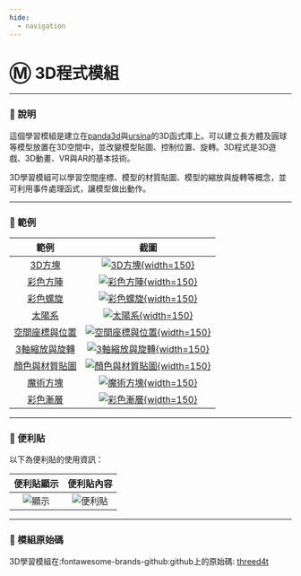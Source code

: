 ```yaml
---
hide:
  - navigation
---
```


# Ⓜ️ 3D程式模組

---------------

### 📗 說明

這個學習模組是建立在[panda3d](https://www.panda3d.org/)與[ursina](https://www.ursinaengine.org/)的3D函式庫上。可以建立長方體及圓球等模型放置在3D空間中，並改變模型貼圖、控制位置、旋轉。3D程式是3D遊戲、3D動畫、VR與AR的基本技術。

3D學習模組可以學習空間座標、模型的材質貼圖、模型的縮放與旋轉等概念，並可利用事件處理函式，讓模型做出動作。

---------------



### 📘 範例



| 範例                             | 截圖                                                              |
| :-----------:                    | :------------------------------------:                            |
| [3D方塊](first_3d.md)          | [![3D方塊](first_3d.jpg){width=150}](first_3d.md)           |
| [彩色方陣](color_array.md)          | [![彩色方陣](color_array.jpg){width=150}](color_array.md)           |
| [彩色螺旋](color_spiral.md)          | [![彩色螺旋](color_spiral.jpg){width=150}](color_spiral.md)           |
| [太陽系](solar_system.md)          | [![太陽系](solar_system.jpg){width=150}](solar_system.md)           |
| [空間座標與位置](coor_and_position.md)          | [![空間座標與位置](coor_and_position.jpg){width=150}](coor_and_position.md)           |
| [3軸縮放與旋轉](scale_and_rotate.md)          | [![3軸縮放與旋轉](scale_and_rotate.jpg){width=150}](scale_and_rotate.md)           |
| [顏色與材質貼圖](color_and_texture.md)          | [![顏色與材質貼圖](color_and_texture.jpg){width=150}](color_and_texture.md)           |
| [魔術方塊](rubik_cube.md)          | [![魔術方塊](rubik_cube.jpg){width=150}](rubik_cube.md)           |
| [彩色漸層](color_gradient.md)          | [![彩色漸層](color_gradient.jpg){width=150}](color_gradient.md)           |

---------------

### 📕 便利貼

以下為便利貼的使用資訊：

| 便利貼顯示                           | 便利貼內容                                                              |
| :-----------:                    | :------------------------------------:                            |
| ![顯示](threed4t_display_postit.jpg)    | ![便利貼](threed4t_postit.jpg)    |


---------------

### 📙 模組原始碼

3D學習模組在:fontawesome-brands-github:github上的原始碼: [threed4t](https://github.com/beardad1975/threed4t)


